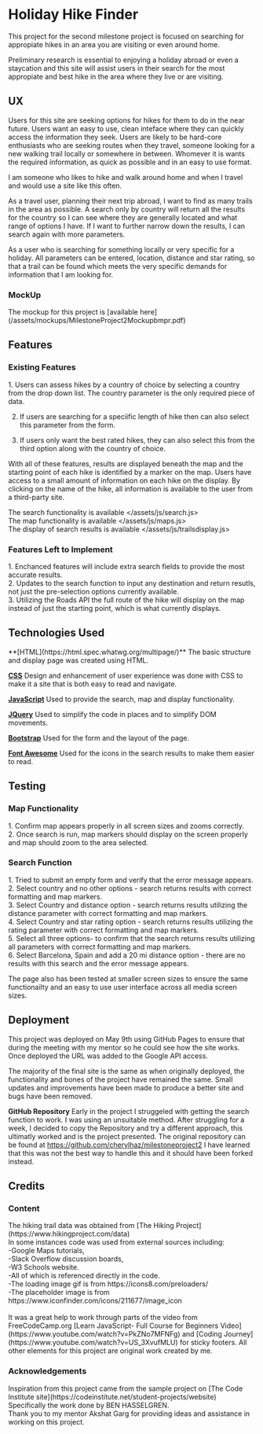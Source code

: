<h1>Holiday Hike Finder</h1>
This project for the second milestone project is focused on searching for appropiate hikes in an area you are visiting or even around home.  

Preliminary research is essential to enjoying a holiday abroad or even a staycation and this site will assist users in their search for 
the most appropiate and best hike in the area where they live or are visiting.  

<h2>UX</h2>
Users for this site are seeking options for hikes for them to do in the near future.  Users want an easy to use, clean inteface where they can 
quickly access the information they seek.  Users are likely to be hard-core enthusiasts who are seeking routes when they travel, someone looking
for a new walking trail locally or somewhere in between. Whomever it is wants the required information, as quick as possible and in an easy to
use format.  

I am someone who likes to hike and walk around home and when I travel and would use a site like this often.  

As a travel user, planning their next trip abroad, I want to find as many trails in the area as possible.  A search only by country will return
all the results for the country so I can see where they are generally located and what range of options I have.  If I want to further narrow down
the results, I can search again with more parameters.

As a user who is searching for something locally or very specific for a holiday.  All parameters can be entered, location, distance and star rating,
so that a trail can be found which meets the very specific demands for information that I am looking for. 


<h3>MockUp</h3>
The mockup for this project is [available here](/assets/mockups/MilestoneProject2Mockupbmpr.pdf)

<h2>Features</h2>

<h3>Existing Features</h3>
1. Users can assess hikes by a country of choice by selecting a country from the drop down list. The country parameter is the only required piece of data.

2. If users are searching for a speciific length of hike then can also select this parameter from the form.

3. If users only want the best rated hikes, they can also select this from the third option along with the country of choice.  

With all of these features, results are displayed beneath the map and the starting point of each hike is identified by a marker on the map.
Users have access to a small amount of information on each hike on the display.  By clicking on the name of the hike, all information is available
to the user from a third-party site.  

The search functionality is available </assets/js/search.js>  
The map functionality is available </assets/js/maps.js>  
The display of search results is available </assets/js/trailsdisplay.js>  


<h3>Features Left to Implement</h3>
1.  Enchanced features will include extra search fields to provide the most accurate results.  <br>
2.  Updates to the search function to input any destination and return resutls, not just the pre-selection options currently available.<br>
3.  Utilizing the Roads API the full route of the hike will display on the map instead of just the starting point, which is what currently displays.  <br>

<h2>Technologies Used</h2>
**[HTML](https://html.spec.whatwg.org/multipage/)**
  The basic structure and display page was created using HTML.<br>

**[CSS](https://www.w3.org/Style/CSS/Overview.en.html)**
  Design and enhancement of user experience was done with CSS to make it a site that is both easy to read and navigate. 

**[JavaScript](http://www.ecmascript.org/)**
  Used to provide the search, map and display functionality.

**[JQuery](https://jquery.com/)**
  Used to simplify the code in places and to simplify DOM movements.
  
**[Bootstrap](https://getbootstrap.com/)**
  Used for the form and the layout of the page. 

**[Font Awesome](https://fontawesome.com/)**
  Used for the  icons in the search results to make them easier to read.

<h2>Testing</h2>

<h3>Map Functionality</h3>
1. Confirm map appears properly in all screen sizes and zooms correctly.<br>
2. Once search is run, map markers should display on the screen properly and map should zoom to the area selected.<br>


<h3>Search Function</h3>
1. Tried to submit an empty form and verify that the error message appears.<br>
2. Select country and no other options - search returns  results with correct formatting and map markers. <br> 
3. Select Country and distance option - search returns  results utilizing the distance parameter with correct formatting and map markers.<br>  
4. Select Country and star rating option - search returns  results utilizing the rating parameter with correct formatting and map markers. <br> 
5. Select all three options- to confirm that the search returns  results utilizing all parameters with correct formatting and map markers. <br> 
6. Select Barcelona, Spain and add a 20 mi distance option - there are no results with this search and the error message appears. <br>

The page also has been tested at smaller screen sizes to ensure the same functionailty and an easy to use user interface across all media screen sizes.


<h2>Deployment</h2>
This project was deployed on May 9th using GitHub Pages to ensure that during the meeting with my mentor so he could see how the site works.  
Once deployed the URL was added to the Google API access.

The majority of the final site is the same as when originally deployed, the functionality and bones of the project have remained the same.
Small updates and improvements have been made to produce a better site and bugs have been removed.

**GitHub Repository**
Early in the project I struggeled with getting the search function to work.  I was using an unsuitable method.  After struggling for a week, 
I decided to copy the Repository and try a different approach, this ultimatly worked and is the project presented.
The original repository can be found at <https://github.com/cherylhaz/milestoneproject2>
I have learned that this was not the best way to handle this and it should have been forked instead.  

<h2>Credits</h2>
<h3>Content</h3>
The hiking trail data was obtained from [The Hiking Project](https://www.hikingproject.com/data)<br>
In some instances code was used from external sources including: <br>
-Google Maps tutorials,   <br>
-Slack Overflow discussion boards, <br>
-W3 Schools website. <br>
-All of which is referenced directly in the code.<br>
-The loading image gif is from https://icons8.com/preloaders/ <br>
-The placeholder image is from https://www.iconfinder.com/icons/211677/image_icon <br>
<br>
It was a great help to work through parts of the video from FreeCodeCamp.org [Learn JavaScript- Full Course for Beginners Video](https://www.youtube.com/watch?v=PkZNo7MFNFg) and 
[Coding Journey](https://www.youtube.com/watch?v=US_3XvufMLU) for sticky footers.
All other elements for this project are original work created by me.  <br>

<h3>Acknowledgements</h3>
Inspiration from this project came from the sample project on [The Code Institute site](https://codeinstitute.net/student-projects/website)<br>
Specifically the work done by BEN HASSELGREN.  <br>
Thank you to my mentor Akshat Garg for providing ideas and assistance in working on this project.  <br>
